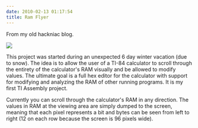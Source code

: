 ```yaml
---
date: 2010-02-13 01:17:54
title: Ram Flyer
---
```


From my old hackniac blog.


![](http://hackniac.com/images/relic/ram_flier.png)

This project was started during an unexpected 6 day winter vacation (due to snow). The idea is to allow the user of a TI-84 calculator to scroll through the entirety of the calculator's RAM visually and be allowed to modify values. The ultimate goal is a full hex editor for the calculator with support for modifying and analyzing the RAM of other running programs. It is my first TI Assembly project.

Currently you can scroll through the calculator's RAM in any direction. The values in RAM at the viewing area are simply dumped to the screen, meaning that each pixel represents a bit and bytes can be seen from left to right (12 on each row because the screen is 96 pixels wide).
